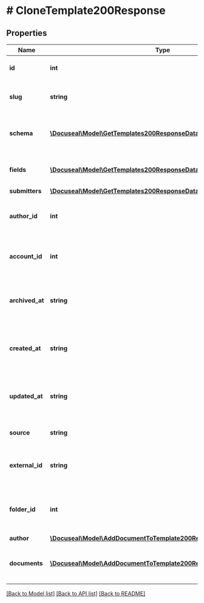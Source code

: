 # # CloneTemplate200Response

## Properties

Name | Type | Description | Notes
------------ | ------------- | ------------- | -------------
**id** | **int** | Template unique ID number. | [optional]
**slug** | **string** | Unique slug of the document template. | [optional]
**schema** | [**\Docuseal\Model\GetTemplates200ResponseDataInnerSchemaInner[]**](GetTemplates200ResponseDataInnerSchemaInner.md) | List of documents attached to the template. | [optional]
**fields** | [**\Docuseal\Model\GetTemplates200ResponseDataInnerFieldsInner[]**](GetTemplates200ResponseDataInnerFieldsInner.md) | List of fields to be filled in the template. | [optional]
**submitters** | [**\Docuseal\Model\GetTemplates200ResponseDataInnerSubmittersInner[]**](GetTemplates200ResponseDataInnerSubmittersInner.md) |  | [optional]
**author_id** | **int** | Unique identifier of the author of the template. | [optional]
**account_id** | **int** | Unique identifier of the account of the template. | [optional]
**archived_at** | **string** | Date and time when the template was archived. | [optional]
**created_at** | **string** | Date and time when the template was created. | [optional]
**updated_at** | **string** | Date and time when the template was updated. | [optional]
**source** | **string** | Source of the template. | [optional]
**external_id** | **string** | Identifier of the template in the external system. | [optional]
**folder_id** | **int** | Unique identifier of the folder where the template is placed. | [optional]
**author** | [**\Docuseal\Model\AddDocumentToTemplate200ResponseAuthor**](AddDocumentToTemplate200ResponseAuthor.md) |  | [optional]
**documents** | [**\Docuseal\Model\AddDocumentToTemplate200ResponseDocumentsInner[]**](AddDocumentToTemplate200ResponseDocumentsInner.md) | List of documents attached to the template. | [optional]

[[Back to Model list]](../../README.md#models) [[Back to API list]](../../README.md#endpoints) [[Back to README]](../../README.md)
